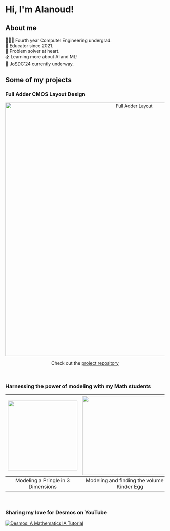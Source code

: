# Hi, I'm Alanoud!
## About me
🧗🏽‍♀️ Fourth year Computer Engineering undergrad. <br/>
🍏 Educator since 2021. <br/>
🧠 Problem solver at heart. <br/>
🏂 Learning more about AI and ML! <br/>
🚀 [JoSDC'24](https://www.linkedin.com/company/josdc23/) currently underway. <br/>

## Some of my projects
### Full Adder CMOS Layout Design
<div align = "center">
<img width="800" alt="Full Adder Layout" src="https://github.com/user-attachments/assets/ea7f4654-6dbe-4adf-9e70-3d7db230c6b1">
  
  Check out the [project repository](https://github.com/AlanoudAlsalem/CMOSFullAdder)
</div>
</br>

### Harnessing the power of modeling with my Math students
| <img src="https://github.com/user-attachments/assets/0f2074b9-965b-466a-b7b3-1511709ded72" width="220" height="220"> | <img src="https://github.com/user-attachments/assets/ce03a5b5-df79-4e3a-9612-69d5de6603da" width="300" height="250"> | <img src="https://github.com/user-attachments/assets/e898811a-2704-4362-a1f4-2640e7a2e37f" width="220" height="220"> |
|:----------------------:|:----------------------:|:----------------------:|
| Modeling a Pringle in 3 Dimensions | Modeling and finding the volume of a Kinder Egg | Modeling a free-kick in 3 Dimensions |
</br>

### Sharing my love for Desmos on YouTube
<!-- BEGIN YOUTUBE-CARD -->
[![Desmos: A Mathematics IA Tutorial](https://ytcards.demolab.com/?id=LiDkdGWbdg0&title=Desmos:+A+Mathematics+IA+Tutorial&lang=en&background_color=%f6f6f6f6&title_color=%2e2e2e2e&stats_color=%2e2e2e2e&max_title_lines=1&width=300&border_radius=5&duration=294 "Desmos: A Mathematics IA Tutorial")](https://youtu.be/LiDkdGWbdg0?si=xtq_g-NO9iX699A2)
<!-- END YOUTUBE-CARD -->
